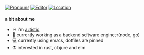 [![Pronouns](https://img.shields.io/badge/pronouns-she/her-ff69b4)](http://pronoun.is/she) [![Editor](https://img.shields.io/badge/editor-doom&ndash;emacs-blueviolet)](https://github.com/hlissner/doom-emacs) [![Location](https://img.shields.io/badge/location-🔔philadelphia-brightgreen)]()

#### a bit about me
- ♾ i'm [autistic](https://autisticadvocacy.org/about-asan/about-autism/)
- 🔧 currently working as a backend software engineer(node, go)
- 💻 currently using emacs, dotfiles are pinned
- ⚗️ interested in rust, clojure and elm

<!-- ![GitHub stats](https://github-readme-stats.vercel.app/api?username=splitcircle&count_private=true&show_icons=true&theme=react&include_all_commits=true)
-->
<!--
**splitcircle/splitcircle** is a ✨ _special_ ✨ repository because its `README.md` (this file) appears on your GitHub profile.

Here are some ideas to get you started:

- 🔭 I’m currently working on ...
- 🌱 I’m currently learning ...
- 👯 I’m looking to collaborate on ...
- 🤔 I’m looking for help with ...
- 💬 Ask me about ...
- 📫 How to reach me: ...
- 😄 Pronouns: ...
- ⚡ Fun fact: ...
-->
